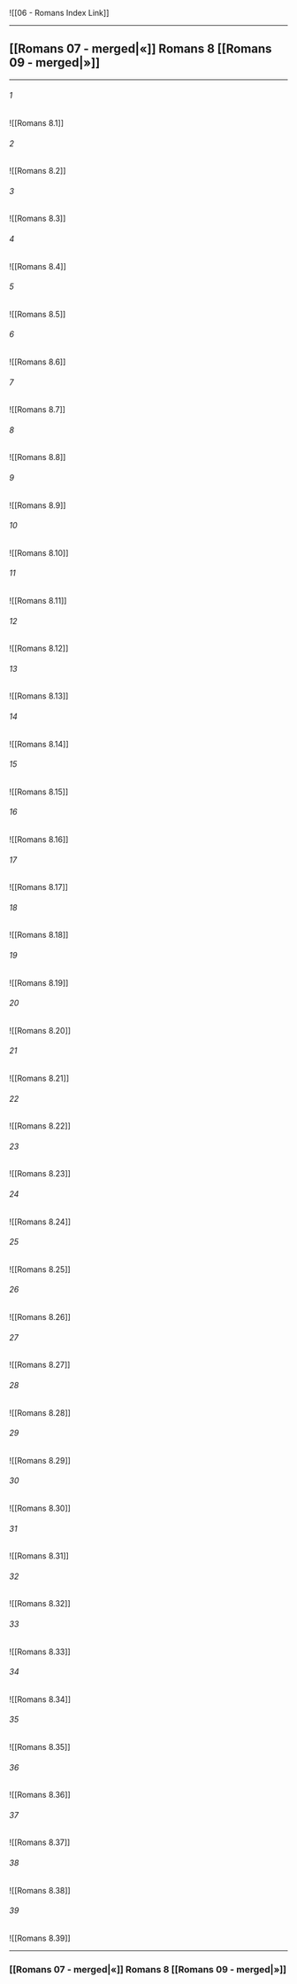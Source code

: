 ![[06 - Romans Index Link]]

---
##  [[Romans 07 - merged|«]] Romans 8 [[Romans 09 - merged|»]]

---

###### 1
![[Romans 8.1]] 

###### 2
![[Romans 8.2]] 

###### 3
![[Romans 8.3]] 

###### 4
![[Romans 8.4]]

###### 5 
![[Romans 8.5]] 

###### 6
![[Romans 8.6]] 

###### 7
![[Romans 8.7]] 

###### 8
![[Romans 8.8]] 

###### 9
![[Romans 8.9]] 

###### 10
![[Romans 8.10]] 

###### 11
![[Romans 8.11]] 

###### 12
![[Romans 8.12]]

###### 13
![[Romans 8.13]] 

###### 14
![[Romans 8.14]] 

###### 15
![[Romans 8.15]]

###### 16
![[Romans 8.16]] 

###### 17
![[Romans 8.17]]

###### 18
![[Romans 8.18]] 

###### 19
![[Romans 8.19]] 

###### 20
![[Romans 8.20]]

###### 21
![[Romans 8.21]] 

###### 22
![[Romans 8.22]] 

###### 23
![[Romans 8.23]]

###### 24
![[Romans 8.24]] 

###### 25
![[Romans 8.25]]

###### 26
![[Romans 8.26]] 

###### 27
![[Romans 8.27]] 

###### 28
![[Romans 8.28]]

###### 29
![[Romans 8.29]] 

###### 30
![[Romans 8.30]] 

###### 31
![[Romans 8.31]] 

###### 32
![[Romans 8.32]] 

###### 33
![[Romans 8.33]]

###### 34
![[Romans 8.34]] 

###### 35
![[Romans 8.35]]

###### 36
![[Romans 8.36]] 

###### 37
![[Romans 8.37]] 

###### 38
![[Romans 8.38]]

###### 39
![[Romans 8.39]] 


---
###  [[Romans 07 - merged|«]] Romans 8 [[Romans 09 - merged|»]]